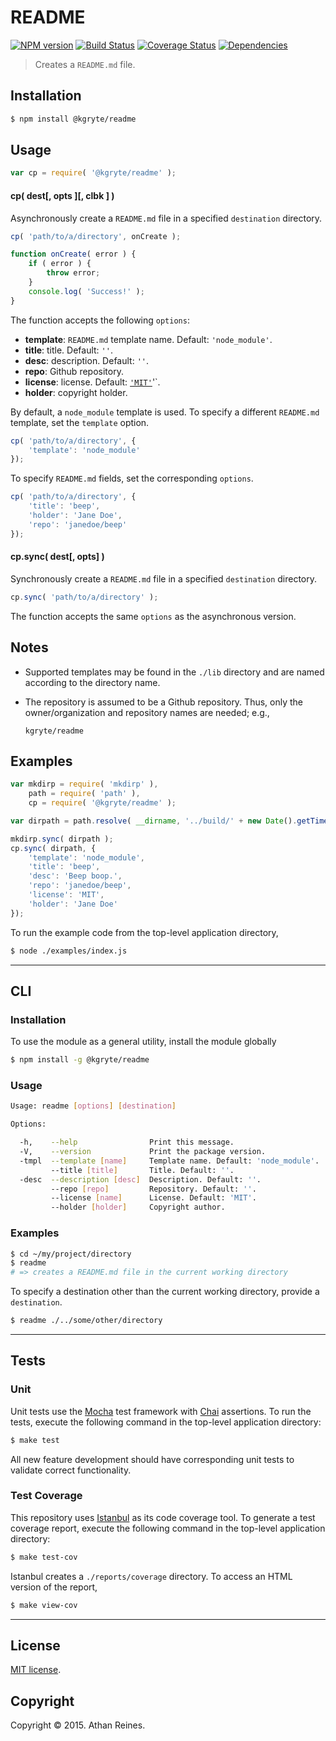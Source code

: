 README
===
[![NPM version][npm-image]][npm-url] [![Build Status][travis-image]][travis-url] [![Coverage Status][codecov-image]][codecov-url] [![Dependencies][dependencies-image]][dependencies-url]

> Creates a `README.md` file.


## Installation

``` bash
$ npm install @kgryte/readme
```


## Usage

``` javascript
var cp = require( '@kgryte/readme' );
```

#### cp( dest[, opts ][, clbk ] )

Asynchronously create a `README.md` file in a specified `destination` directory.

``` javascript
cp( 'path/to/a/directory', onCreate );

function onCreate( error ) {
	if ( error ) {
		throw error;
	}
	console.log( 'Success!' );
}
```

The function accepts the following `options`:
*	__template__: `README.md` template name. Default: `'node_module'`.
*	__title__: title. Default: `''`.
*	__desc__: description. Default: `''`.
*	__repo__: Github repository.
*	__license__: license. Default: [`'MIT'`](http://opensource.org/licenses/MIT)'`.
*	__holder__: copyright holder.

By default, a `node_module` template is used. To specify a different `README.md` template, set the `template` option.

``` javascript
cp( 'path/to/a/directory', {
	'template': 'node_module'
});
```

To specify `README.md` fields, set the corresponding `options`.

``` javascript
cp( 'path/to/a/directory', {
	'title': 'beep',
	'holder': 'Jane Doe',
	'repo': 'janedoe/beep'
});
```



#### cp.sync( dest[, opts] )

Synchronously create a `README.md` file in a specified `destination` directory.

``` javascript
cp.sync( 'path/to/a/directory' );
```

The function accepts the same `options` as the asynchronous version.


## Notes

* 	Supported templates may be found in the `./lib` directory and are named according to the directory name.
*	The repository is assumed to be a Github repository. Thus, only the owner/organization and repository names are needed; e.g.,

	```
	kgryte/readme
	```


## Examples

``` javascript
var mkdirp = require( 'mkdirp' ),
	path = require( 'path' ),
	cp = require( '@kgryte/readme' );

var dirpath = path.resolve( __dirname, '../build/' + new Date().getTime() );

mkdirp.sync( dirpath );
cp.sync( dirpath, {
	'template': 'node_module',
	'title': 'beep',
	'desc': 'Beep boop.',
	'repo': 'janedoe/beep',
	'license': 'MIT',
	'holder': 'Jane Doe'
});
```

To run the example code from the top-level application directory,

``` bash
$ node ./examples/index.js
```

---
## CLI


### Installation

To use the module as a general utility, install the module globally

``` bash
$ npm install -g @kgryte/readme
```


### Usage

``` bash
Usage: readme [options] [destination]

Options:

  -h,    --help                Print this message.
  -V,    --version             Print the package version.
  -tmpl  --template [name]     Template name. Default: 'node_module'.
         --title [title]       Title. Default: ''.
  -desc  --description [desc]  Description. Default: ''.
         --repo [repo]         Repository. Default: ''.
         --license [name]      License. Default: 'MIT'.
         --holder [holder]     Copyright author.
```


### Examples

``` bash
$ cd ~/my/project/directory
$ readme
# => creates a README.md file in the current working directory
```

To specify a destination other than the current working directory, provide a `destination`.

``` bash
$ readme ./../some/other/directory
```



---
## Tests

### Unit

Unit tests use the [Mocha](http://mochajs.org/) test framework with [Chai](http://chaijs.com) assertions. To run the tests, execute the following command in the top-level application directory:

``` bash
$ make test
```

All new feature development should have corresponding unit tests to validate correct functionality.


### Test Coverage

This repository uses [Istanbul](https://github.com/gotwarlost/istanbul) as its code coverage tool. To generate a test coverage report, execute the following command in the top-level application directory:

``` bash
$ make test-cov
```

Istanbul creates a `./reports/coverage` directory. To access an HTML version of the report,

``` bash
$ make view-cov
```


---
## License

[MIT license](http://opensource.org/licenses/MIT).


## Copyright

Copyright &copy; 2015. Athan Reines.


[npm-image]: http://img.shields.io/npm/v/@kgryte/readme.svg
[npm-url]: https://npmjs.org/package/@kgryte/readme

[travis-image]: http://img.shields.io/travis/kgryte/readme/master.svg
[travis-url]: https://travis-ci.org/kgryte/readme

[codecov-image]: https://img.shields.io/codecov/c/github/kgryte/readme/master.svg
[codecov-url]: https://codecov.io/github/kgryte/readme?branch=master

[dependencies-image]: http://img.shields.io/david/kgryte/readme.svg
[dependencies-url]: https://david-dm.org/kgryte/readme

[dev-dependencies-image]: http://img.shields.io/david/dev/kgryte/readme.svg
[dev-dependencies-url]: https://david-dm.org/dev/kgryte/readme

[github-issues-image]: http://img.shields.io/github/issues/kgryte/readme.svg
[github-issues-url]: https://github.com/kgryte/readme/issues
